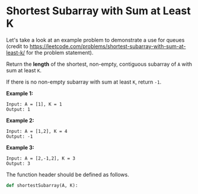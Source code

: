 # Shortest Subarray with Sum at Least K

Let's take a look at an example problem to demonstrate a use for queues (credit to https://leetcode.com/problems/shortest-subarray-with-sum-at-least-k/ for the problem statement).

Return the **length** of the shortest, non-empty, contiguous subarray of `A` with sum at least `K`.

If there is no non-empty subarray with sum at least `K`, return `-1`.

**Example 1:**

```
Input: A = [1], K = 1
Output: 1
```

**Example 2:**

```
Input: A = [1,2], K = 4
Output: -1
```

**Example 3:**

```
Input: A = [2,-1,2], K = 3
Output: 3
```

The function header should be defined as follows.

```python
def shortestSubarray(A, K):
```



